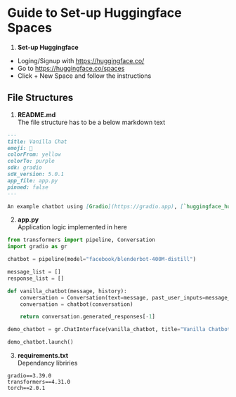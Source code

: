 # Guide to Set-up Huggingface Spaces

1. **Set-up Huggingface**
- Loging/Signup with  https://huggingface.co/
- Go to https://huggingface.co/spaces
- Click + New Space and follow the instructions

## File Structures

1. **README.md**
<br>The file structure has to be a below markdown text
```markdown
---
title: Vanilla Chat
emoji: 💬
colorFrom: yellow
colorTo: purple
sdk: gradio
sdk_version: 5.0.1
app_file: app.py
pinned: false
---

An example chatbot using [Gradio](https://gradio.app), [`huggingface_hub`](https://huggingface.co/docs/huggingface_hub/v0.22.2/en/index), and the [Hugging Face Inference API](https://huggingface.co/docs/api-inference/index).
```

2. **app.py**
<br> Application logic implemented in here

```python
from transformers import pipeline, Conversation
import gradio as gr

chatbot = pipeline(model="facebook/blenderbot-400M-distill")

message_list = []
response_list = []

def vanilla_chatbot(message, history):
    conversation = Conversation(text=message, past_user_inputs=message_list, generated_responses=response_list)
    conversation = chatbot(conversation)

    return conversation.generated_responses[-1]

demo_chatbot = gr.ChatInterface(vanilla_chatbot, title="Vanilla Chatbot", description="Enter text to start chatting.")

demo_chatbot.launch()

```

3. **requirements.txt**
<br>Dependancy libriries
```text
gradio==3.39.0
transformers==4.31.0
torch==2.0.1 
```